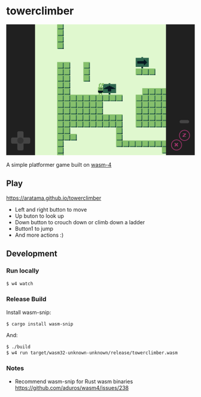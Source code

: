 # towerclimber

[![screenshot](./docs/screenshot.png)](https://aratama.github.io/towerclimber)

A simple platformer game built on [wasm-4](https://wasm4.org/)

## Play

https://aratama.github.io/towerclimber

- Left and right button to move
- Up buton to look up
- Down button to crouch down or climb down a ladder
- Button1 to jump
- And more actions :)

## Development

### Run locally

```bash
$ w4 watch
```

### Release Build

Install wasm-snip:

```
$ cargo install wasm-snip
```

And:

```bash
$ ./build
$ w4 run target/wasm32-unknown-unknown/release/towerclimber.wasm
```

### Notes

- Recommend wasm-snip for Rust wasm binaries https://github.com/aduros/wasm4/issues/238
